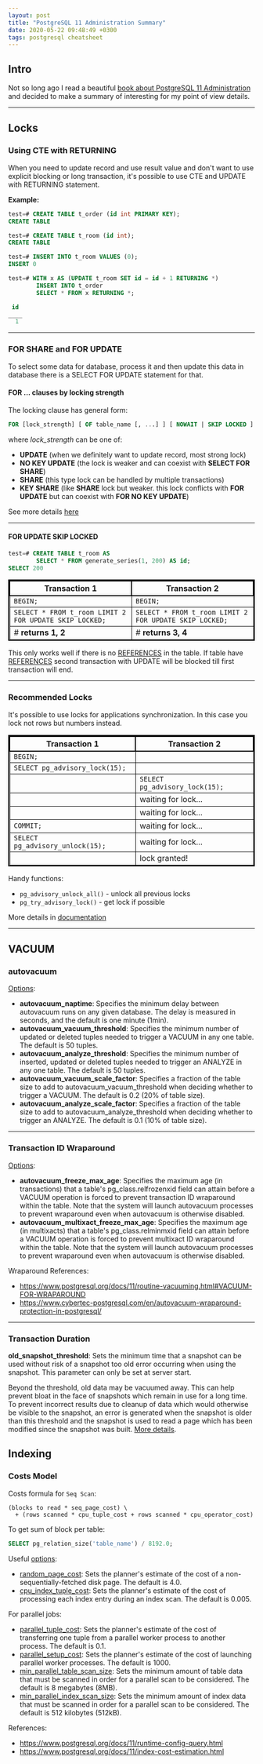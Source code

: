 ```yaml
---
layout: post
title: "PostgreSQL 11 Administration Summary"
date: 2020-05-22 09:48:49 +0300
tags: postgresql cheatsheet
---
```


## Intro
Not so long ago I read a beautiful [book about PostgreSQL 11 Administration](https://www.labirint.ru/books/685536/) and decided to make a summary of interesting for my point of view details.

---

## Locks
### Using CTE with RETURNING

When you need to update record and use result value and don't want to use explicit blocking or long transaction, it's possible to use CTE and UPDATE with RETURNING statement.

**Example:**
```sql
test=# CREATE TABLE t_order (id int PRIMARY KEY);
CREATE TABLE

test=# CREATE TABLE t_room (id int);
CREATE TABLE

test=# INSERT INTO t_room VALUES (0);
INSERT 0

test=# WITH x AS (UPDATE t_room SET id = id + 1 RETURNING *)
        INSERT INTO t_order
        SELECT * FROM x RETURNING *;

 id
____
  1
```

---

### FOR SHARE and FOR UPDATE

To select some data for database, process it and then update this data in database there is a SELECT FOR UPDATE  statement for that.


#### FOR ... clauses by locking strength

The locking clause has general form:

```sql
FOR [lock_strength] [ OF table_name [, ...] ] [ NOWAIT | SKIP LOCKED ]
```

where *lock_strength* can be one of:

- **UPDATE** (when we definitely want to update record, most strong lock)
- **NO KEY UPDATE** (the lock is weaker and can coexist with **SELECT FOR SHARE**)
- **SHARE** (this type lock can be handled by multiple transactions)
- **KEY SHARE** (like **SHARE** lock but weaker. this lock conflicts with **FOR UPDATE** but can coexist with **FOR NO KEY UPDATE**)

See more details [here](https://www.postgresql.org/docs/11/sql-select.html)

---

#### FOR UPDATE SKIP LOCKED

```sql
test=# CREATE TABLE t_room AS
        SELECT * FROM generate_series(1, 200) AS id;
SELECT 200
```

| Transaction 1                                          | Transaction 2                                          |
|--------------------------------------------------------|--------------------------------------------------------|
| `BEGIN;`                                               | `BEGIN;`                                               |
| `SELECT * FROM t_room LIMIT 2 FOR UPDATE SKIP LOCKED;` | `SELECT * FROM t_room LIMIT 2 FOR UPDATE SKIP LOCKED;` |
| # **returns 1, 2**                                     | # **returns 3, 4**                                     |


This only works well if there is no [REFERENCES](https://www.postgresqltutorial.com/postgresql-foreign-key/) in the table. If table have [REFERENCES](https://www.postgresqltutorial.com/postgresql-foreign-key/) second transaction with UPDATE will be blocked till first transaction will end.

---

### Recommended Locks

It's possible to use locks for applications synchronization.
In this case you lock not rows but numbers instead.

| Transaction 1                    | Transaction 2                  |
|----------------------------------|--------------------------------|
| `BEGIN;`                         |                                |
| `SELECT pg_advisory_lock(15);`   |                                |
|                                  | `SELECT pg_advisory_lock(15);` |
|                                  | waiting for lock...            |
|                                  | waiting for lock...            |
| `COMMIT;`                        | waiting for lock...            |
| `SELECT pg_advisory_unlock(15);` | waiting for lock...            |
|                                  |  lock granted!                 |

Handy functions:
 - `pg_advisory_unlock_all()` - unlock all previous locks
 - `pg_try_advisory_lock()` - get lock if possible

 More details in [documentation](https://www.postgresql.org/docs/11/functions-admin.html)

---

## VACUUM
### autovacuum

[Options](https://www.postgresql.org/docs/11/runtime-config-autovacuum.html):
 - **autovacuum_naptime**: Specifies the minimum delay between autovacuum runs on any given database. The delay is measured in seconds, and the default is one minute (1min).
 - **autovacuum_vacuum_threshold**: Specifies the minimum number of updated or deleted tuples needed to trigger a VACUUM in any one table. The default is 50 tuples.
 - **autovacuum_analyze_threshold**: Specifies the minimum number of inserted, updated or deleted tuples needed to trigger an ANALYZE in any one table. The default is 50 tuples.
 - **autovacuum_vacuum_scale_factor**: Specifies a fraction of the table size to add to autovacuum_vacuum_threshold when deciding whether to trigger a VACUUM. The default is 0.2 (20% of table size).
 - **autovacuum_analyze_scale_factor**: Specifies a fraction of the table size to add to autovacuum_analyze_threshold when deciding whether to trigger an ANALYZE. The default is 0.1 (10% of table size).

---

### Transaction ID Wraparound

[Options](https://www.postgresql.org/docs/11/runtime-config-autovacuum.html):
 - **autovacuum_freeze_max_age**: Specifies the maximum age (in transactions) that a table's pg_class.relfrozenxid field can attain before a VACUUM operation is forced to prevent transaction ID wraparound within the table. Note that the system will launch autovacuum processes to prevent wraparound even when autovacuum is otherwise disabled.
 - **autovacuum_multixact_freeze_max_age**: Specifies the maximum age (in multixacts) that a table's pg_class.relminmxid field can attain before a VACUUM operation is forced to prevent multixact ID wraparound within the table. Note that the system will launch autovacuum processes to prevent wraparound even when autovacuum is otherwise disabled.

Wraparound References:
  - https://www.postgresql.org/docs/11/routine-vacuuming.html#VACUUM-FOR-WRAPAROUND
  - https://www.cybertec-postgresql.com/en/autovacuum-wraparound-protection-in-postgresql/

---

### Transaction Duration

**old_snapshot_threshold**: Sets the minimum time that a snapshot can be used without risk of a snapshot too old error occurring when using the snapshot. This parameter can only be set at server start.

Beyond the threshold, old data may be vacuumed away. This can help prevent bloat in the face of snapshots which remain in use for a long time. To prevent incorrect results due to cleanup of data which would otherwise be visible to the snapshot, an error is generated when the snapshot is older than this threshold and the snapshot is used to read a page which has been modified since the snapshot was built. [More details](https://www.postgresql.org/docs/11/runtime-config-resource.html#GUC-OLD-SNAPSHOT-THRESHOLD).

## Indexing
### Costs Model

Costs formula for `Seq Scan`:
```
(blocks to read * seq_page_cost) \
  + (rows scanned * cpu_tuple_cost + rows scanned * cpu_operator_cost)
```

To get sum of block per table:
```sql
SELECT pg_relation_size('table_name') / 8192.0;
```

Useful [options](https://www.postgresql.org/docs/11/runtime-config-query.html):
  - [random_page_cost](https://www.postgresql.org/docs/11/runtime-config-query.html#GUC-RANDOM-PAGE-COST): Sets the planner's estimate of the cost of a non-sequentially-fetched disk page. The default is 4.0.
  - [cpu_index_tuple_cost](https://www.postgresql.org/docs/11/runtime-config-query.html#GUC-CPU-INDEX-TUPLE-COST): Sets the planner's estimate of the cost of processing each index entry during an index scan. The default is 0.005.

For parallel jobs:
  - [parallel_tuple_cost](https://www.postgresql.org/docs/11/runtime-config-query.html#GUC-PARALLEL-TUPLE-COST): Sets the planner's estimate of the cost of transferring one tuple from a parallel worker process to another process. The default is 0.1.
  - [parallel_setup_cost](https://www.postgresql.org/docs/11/runtime-config-query.html#GUC-PARALLEL-SETUP-COST): Sets the planner's estimate of the cost of launching parallel worker processes. The default is 1000.
  - [min_parallel_table_scan_size](https://www.postgresql.org/docs/11/runtime-config-query.html#GUC-MIN-PARALLEL-TABLE-SCAN-SIZE): Sets the minimum amount of table data that must be scanned in order for a parallel scan to be considered. The default is 8 megabytes (8MB).
  - [min_parallel_index_scan_size](https://www.postgresql.org/docs/11/runtime-config-query.html#GUC-MIN-PARALLEL-INDEX-SCAN-SIZE): Sets the minimum amount of index data that must be scanned in order for a parallel scan to be considered. The default is 512 kilobytes (512kB).

References:
  - https://www.postgresql.org/docs/11/runtime-config-query.html
  - https://www.postgresql.org/docs/11/index-cost-estimation.html



<style>
table{
  border-collapse: collapse;
  border-spacing: 0;
  border:2px solid #000000;
}

th{
  border:2px solid #000000;
}

td{
  border:1px solid #000000;
}
</style>

